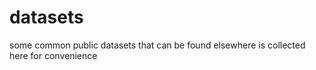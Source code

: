 # datasets
some common public datasets that can be found elsewhere is collected here for convenience
